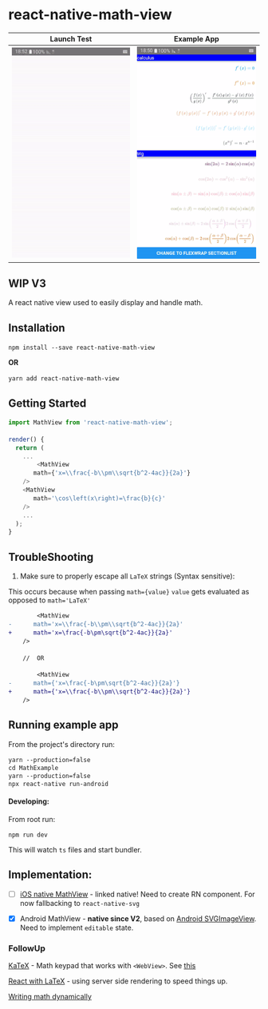 # react-native-math-view

| Launch Test | Example App |
| --- | --- |
| ![Launch](./docs/launchAndroid.gif) | ![Example App](./docs/exampleAndroid.gif) |


## WIP V3

A react native view used to easily display and handle math.

## Installation

`npm install --save react-native-math-view`

**OR**

`yarn add react-native-math-view`


## Getting Started

```ts
import MathView from 'react-native-math-view';

render() {
  return (
    ...
    	<MathView
	   math={'x=\\frac{-b\\pm\\sqrt{b^2-4ac}}{2a}'}
	/> 
	<MathView
	   math='\cos\left(x\right)=\frac{b}{c}'
	/> 
    ...
  );
}


```

## TroubleShooting

1. Make sure to properly escape all `LaTeX` strings (Syntax sensitive):

This occurs because when passing `math={value}` `value` gets evaluated as opposed to `math='LaTeX'`
```diff
        <MathView
-	   math='x=\\frac{-b\\pm\\sqrt{b^2-4ac}}{2a}'
+	   math='x=\frac{-b\pm\sqrt{b^2-4ac}}{2a}'
	/> 
	
	//	OR
	
        <MathView
-	   math={'x=\frac{-b\pm\sqrt{b^2-4ac}}{2a}'}
+	   math={'x=\\frac{-b\\pm\\sqrt{b^2-4ac}}{2a}'}
	/> 
```


## Running example app
From the project's directory run:
```
yarn --production=false
cd MathExample
yarn --production=false
npx react-native run-android
```

#### Developing:
From root run:
```
npm run dev
```
This will watch `ts` files and start bundler.


## Implementation:
  - [ ] [iOS native MathView](https://github.com/kostub/iosMath) - linked native! Need to create RN component. For now fallbacking to `react-native-svg`

  - [x] Android MathView - **native since V2**, based on [Android SVGImageView](https://bigbadaboom.github.io/androidsvg). Need to implement `editable` state.

### FollowUp

[KaTeX](https://github.com/Khan/KaTeX) - Math keypad that works with `<WebView>`. See [this](https://github.com/ShaMan123/math-input)

[React with LaTeX](https://github.com/Pomax/BezierInfo-2) - using server side rendering to speed things up.

[Writing math dynamically](https://github.com/nicolewhite/algebra.js)

